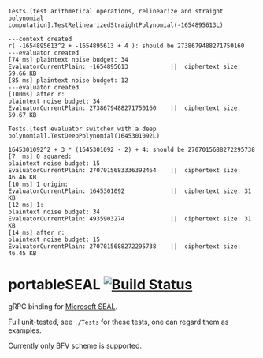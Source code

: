 ```
Tests.[test arithmetical operations, relinearize and straight polynomial computation].TestRelinearizedStraightPolynomial(-1654895613L)

---context created
r( -1654895613^2 + -1654895613 + 4 ): should be 2738679488271750160
---evaluator created
[74 ms] plaintext noise budget: 34
EvaluatorCurrentPlain: -1654895613            ||  ciphertext size: 59.66 KB
[85 ms] plaintext noise budget: 12
---evaluator created
[100ms] after r:
plaintext noise budget: 34
EvaluatorCurrentPlain: 2738679488271750160    ||  ciphertext size: 59.67 KB
```

```
Tests.[test evaluator switcher with a deep polynomial].TestDeepPolynomial(1645301092L)

1645301092^2 + 3 * (1645301092 - 2) + 4: should be 2707015688272295738
[7  ms] 0 squared:
plaintext noise budget: 15
EvaluatorCurrentPlain: 2707015683336392464    ||  ciphertext size: 46.46 KB
[10 ms] 1 origin:
EvaluatorCurrentPlain: 1645301092             ||  ciphertext size: 31 KB
[12 ms] 1:
plaintext noise budget: 34
EvaluatorCurrentPlain: 4935903274             ||  ciphertext size: 31 KB
[14 ms] after r:
plaintext noise budget: 15
EvaluatorCurrentPlain: 2707015688272295738    ||  ciphertext size: 46.45 KB
```

# portableSEAL [![Build Status](https://img.shields.io/endpoint.svg?url=https%3A%2F%2Factions-badge.atrox.dev%2FRay-Eldath%2FportableSEAL%2Fbadge%3Ftoken%3Dca034c3d3b6c6457c50a12b5816f717fa554c877%2B&style=flat-square)](https://actions-badge.atrox.dev/Ray-Eldath/portableSEAL/goto?token=ca034c3d3b6c6457c50a12b5816f717fa554c877+)

gRPC binding for [Microsoft SEAL](https://github.com/microsoft/SEAL).

Full unit-tested, see `./Tests` for these tests, one can regard them as examples.

Currently only BFV scheme is supported.